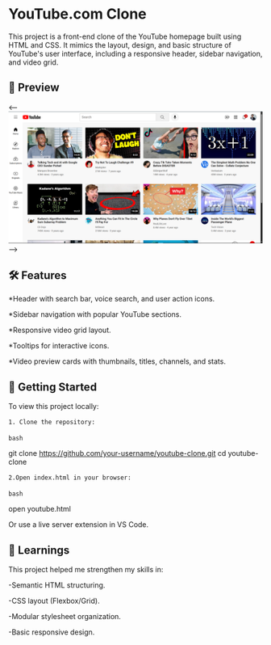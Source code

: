# YouTube.com Clone

This project is a front-end clone of the YouTube homepage built using HTML and CSS. It mimics the layout, design, and basic structure of YouTube's user interface, including a responsive header, sidebar navigation, and video grid.

## 📸 Preview

<-- 
    <img src="image.png">
-->

## 🛠️ Features

*Header with search bar, voice search, and user action icons.

*Sidebar navigation with popular YouTube sections.

*Responsive video grid layout.

*Tooltips for interactive icons.

*Video preview cards with thumbnails, titles, channels, and stats.

## 🚀 Getting Started

To view this project locally:

    1. Clone the repository:

    bash

git clone https://github.com/your-username/youtube-clone.git
cd youtube-clone

    2.Open index.html in your browser:

    bash

open youtube.html

Or use a live server extension in VS Code.

## 🧠 Learnings

This project helped me strengthen my skills in:

-Semantic HTML structuring.

-CSS layout (Flexbox/Grid).

-Modular stylesheet organization.

-Basic responsive design.